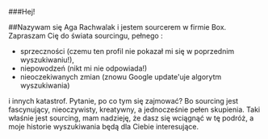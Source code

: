 ###Hej!

##Nazywam się Aga Rachwalak i jestem sourcerem w firmie Box. Zapraszam Cię do świata sourcingu, pełnego :
- sprzeczności (czemu ten profil nie pokazał mi się w poprzednim wyszukiwaniu!), 
- niepowodzeń (nikt mi nie odpowiada!) 
- nieoczekiwanych zmian (znowu Google update'uje algorytm wyszukiwania)

i innych katastrof. Pytanie, po co tym się zajmować? Bo sourcing jest fascynujący, nieoczywisty, kreatywny, a jednocześnie pełen skupienia. 
Taki właśnie jest sourcing, mam nadzieję, że dasz się wciągnąć w tę podróż, a moje historie wyszukiwania będą dla Ciebie interesujące. 

